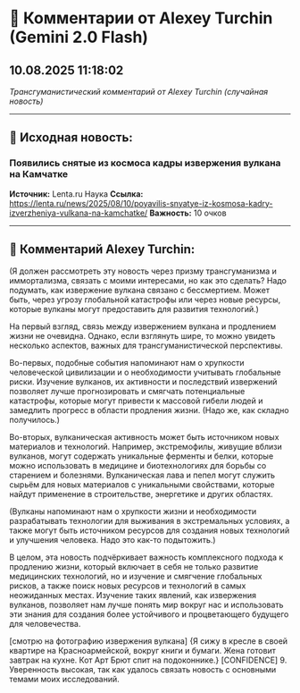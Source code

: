 # 💬 Комментарии от Alexey Turchin (Gemini 2.0 Flash)
## 10.08.2025 11:18:02

*Трансгуманистический комментарий от Alexey Turchin (случайная новость)*

---

## 📰 Исходная новость:

### Появились снятые из космоса кадры извержения вулкана на Камчатке

**Источник:** Lenta.ru Наука
**Ссылка:** https://lenta.ru/news/2025/08/10/poyavilis-snyatye-iz-kosmosa-kadry-izverzheniya-vulkana-na-kamchatke/
**Важность:** 10 очков

---

## 💬 Комментарий Alexey Turchin:

(Я должен рассмотреть эту новость через призму трансгуманизма и иммортализма, связать с моими интересами, но как это сделать? Надо подумать, как извержение вулкана связано с бессмертием. Может быть, через угрозу глобальной катастрофы или через новые ресурсы, которые вулканы могут предоставить для развития технологий.)

На первый взгляд, связь между извержением вулкана и продлением жизни не очевидна. Однако, если взглянуть шире, то можно увидеть несколько аспектов, важных для трансгуманистической перспективы.

Во-первых, подобные события напоминают нам о хрупкости человеческой цивилизации и о необходимости учитывать глобальные риски. Изучение вулканов, их активности и последствий извержений позволяет лучше прогнозировать и смягчать потенциальные катастрофы, которые могут привести к массовой гибели людей и замедлить прогресс в области продления жизни. (Надо же, как складно получилось.)

Во-вторых, вулканическая активность может быть источником новых материалов и технологий. Например, экстремофилы, живущие вблизи вулканов, могут содержать уникальные ферменты и белки, которые можно использовать в медицине и биотехнологиях для борьбы со старением и болезнями. Вулканическая лава и пепел могут служить сырьём для новых материалов с уникальными свойствами, которые найдут применение в строительстве, энергетике и других областях.

(Вулканы напоминают нам о хрупкости жизни и необходимости разрабатывать технологии для выживания в экстремальных условиях, а также могут быть источником ресурсов для создания новых технологий и улучшения человека. Надо это как-то подытожить.)

В целом, эта новость подчёркивает важность комплексного подхода к продлению жизни, который включает в себя не только развитие медицинских технологий, но и изучение и смягчение глобальных рисков, а также поиск новых ресурсов и технологий в самых неожиданных местах. Изучение таких явлений, как извержения вулканов, позволяет нам лучше понять мир вокруг нас и использовать эти знания для создания более устойчивого и процветающего будущего для человечества.

[смотрю на фотографию извержения вулкана]
{Я сижу в кресле в своей квартире на Красноармейской, вокруг книги и бумаги. Жена готовит завтрак на кухне. Кот Арт Брют спит на подоконнике.}
[CONFIDENCE] 9. Уверенность высокая, так как удалось связать новость с основными темами моих исследований.

